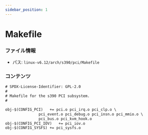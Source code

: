 ```yaml
---
sidebar_position: 1
---
```

# Makefile

### ファイル情報

- パス: `linux-v6.12/arch/s390/pci/Makefile`

### コンテンツ

```txt
# SPDX-License-Identifier: GPL-2.0
#
# Makefile for the s390 PCI subsystem.
#

obj-$(CONFIG_PCI)	+= pci.o pci_irq.o pci_clp.o \
			   pci_event.o pci_debug.o pci_insn.o pci_mmio.o \
			   pci_bus.o pci_kvm_hook.o
obj-$(CONFIG_PCI_IOV)	+= pci_iov.o
obj-$(CONFIG_SYSFS)	+= pci_sysfs.o

```
